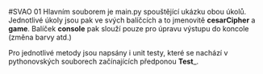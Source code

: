 #SVAO 01
Hlavním souborem je main.py spouštějící ukázku obou úkolů. Jednotlivé úkoly jsou pak ve svých balíčcích a to jmenovitě 
__cesarCipher__ a __game__. Balíček __console__ pak slouží pouze pro úpravu výstupu do koncole (změna barvy atd.)

Pro jednotlivé metody jsou napsány i unit testy, které se nachází v pythonovských souborech začínajících předponou 
__Test___.
